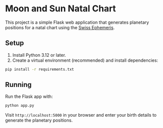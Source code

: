 # Moon and Sun Natal Chart

This project is a simple Flask web application that generates planetary positions for a natal chart using the [Swiss Ephemeris](https://www.astro.com/swisseph/).

## Setup

1. Install Python 3.12 or later.
2. Create a virtual environment (recommended) and install dependencies:

```bash
pip install -r requirements.txt
```

## Running

Run the Flask app with:

```bash
python app.py
```

Visit `http://localhost:5000` in your browser and enter your birth details to generate the planetary positions.
